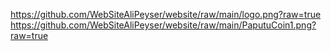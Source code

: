 https://github.com/WebSiteAliPeyser/website/raw/main/logo.png?raw=true
https://github.com/WebSiteAliPeyser/website/raw/main/PaputuCoin1.png?raw=true
